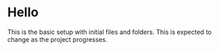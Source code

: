 # Hello
This is the basic setup with initial files and folders. This is expected to change as the project progresses.